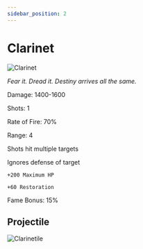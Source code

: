 ```yaml
---
sidebar_position: 2
---
```


# Clarinet

![Clarinet](https://vwiki.valorserver.com/api/item/picture/clarinet)

<i>Fear it. Dread it. Destiny arrives all the same.</i>

Damage: 1400-1600

Shots: 1

Rate of Fire: 70% 

Range: 4

Shots hit multiple targets

Ignores defense of target

    +200 Maximum HP
    
    +60 Restoration

Fame Bonus: 15%

## Projectile

![Clarinetile](https://cdn.discordapp.com/attachments/948363241631916122/954070580087365742/Clarinet.gif)
